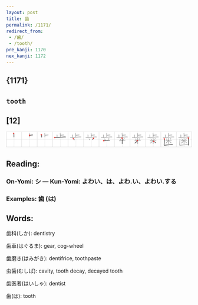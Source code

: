 ```yaml
---
layout: post
title: 歯
permalink: /1171/
redirect_from:
 - /歯/
 - /tooth/
pre_kanji: 1170
nex_kanji: 1172
---
```


## {1171}

## `tooth`

## [12]

<div class="stroke"><img src="../images/E6ADAF.png" /></div>

## Reading:

### On-Yomi: シ &mdash; Kun-Yomi: よわい、は、よわ.い、よわい.する

### Examples: 歯 (は)

## Words:

歯科(しか): dentistry

歯車(はぐるま): gear, cog-wheel

歯磨き(はみがき): dentifrice, toothpaste

虫歯(むしば): cavity, tooth decay, decayed tooth

歯医者(はいしゃ): dentist

歯(は): tooth
